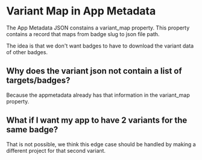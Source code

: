 # Variant Map in App Metadata
The App Metadata JSON constains a variant_map property.
This property contains a record that maps from badge slug to json file path.

The idea is that we don't want badges to have to download the variant data of other badges.

## Why does the variant json not contain a list of targets/badges?
Because the appmetadata already has that information in the variant_map property.

## What if I want my app to have 2 variants for the same badge?
That is not possible, we think this edge case should be handled by making a different project for that second variant.
